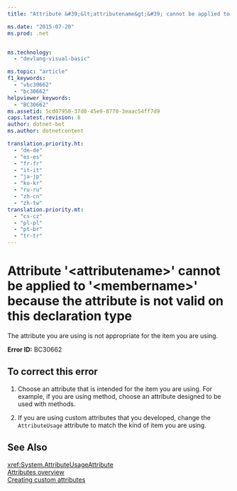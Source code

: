 ```yaml
---
title: "Attribute &#39;&lt;attributename&gt;&#39; cannot be applied to &#39;&lt;membername&gt;&#39; because the attribute is not valid on this declaration type"

ms.date: "2015-07-20"
ms.prod: .net


ms.technology: 
  - "devlang-visual-basic"

ms.topic: "article"
f1_keywords: 
  - "vbc30662"
  - "bc30662"
helpviewer_keywords: 
  - "BC30662"
ms.assetid: 5cd07950-37d0-45e9-8770-3eaac54ff7d9
caps.latest.revision: 8
author: dotnet-bot
ms.author: dotnetcontent

translation.priority.ht: 
  - "de-de"
  - "es-es"
  - "fr-fr"
  - "it-it"
  - "ja-jp"
  - "ko-kr"
  - "ru-ru"
  - "zh-cn"
  - "zh-tw"
translation.priority.mt: 
  - "cs-cz"
  - "pl-pl"
  - "pt-br"
  - "tr-tr"
---
```

# Attribute &#39;&lt;attributename&gt;&#39; cannot be applied to &#39;&lt;membername&gt;&#39; because the attribute is not valid on this declaration type
The attribute you are using is not appropriate for the item you are using.  
  
 **Error ID:** BC30662  
  
## To correct this error  
  
1.  Choose an attribute that is intended for the item you are using. For example, if you are using method, choose an attribute designed to be used with methods.  
  
2.  If you are using custom attributes that you developed, change the `AttributeUsage` attribute to match the kind of item you are using.  
  
## See Also  
 <xref:System.AttributeUsageAttribute>   
 [Attributes overview](~/docs/visual-basic/programming-guide/concepts/attributes/index.md)   
 [Creating custom attributes](~/docs/visual-basic/programming-guide/concepts/attributes/creating-custom-attributes.md)
